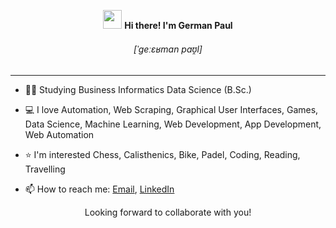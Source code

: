 <!-- Heading -->
<div align="center">
  <p>
  <img src = "https://raw.githubusercontent.com/MartinHeinz/MartinHeinz/master/wave.gif" width = 30px> 
    <strong>
      Hi there! I'm German Paul
    </strong>
  </p>
</div>

<div align="center">
  <h6>
    [ˈɡeːɛʁman paʊ̯l]
  </h6>
</div>

<!-- About section -->
--- 
- 👨‍🎓 Studying Business Informatics Data Science (B.Sc.)

- 💻 I love Automation, Web Scraping, Graphical User Interfaces, Games, Data Science, Machine Learning, Web Development, App Development, Web Automation

- ⭐️ I'm interested Chess, Calisthenics, Bike, Padel, Coding, Reading, Travelling

- 📫 How to reach me: [Email](mailto:automatedbygerman@gmail.com?subject=Github%20%3C%20YOUR%20SUBJECT%3E%20), [LinkedIn](https://www.linkedin.com/in/german1212)

<p align="center"> Looking forward to collaborate with you! </p>
